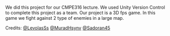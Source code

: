 We did this project for our CMPE316 lecture. We used Unity Version Control to complete this project as a team. Our project is a 3D fps game. In this game we fight against 2 type of enemies in a large map.

Credits:
[@LevolasSs](https://github.com/LevolasSs)
[@MuradHsynv](https://github.com/MuradHsynv)
[@Sadoran45](https://github.com/Sadoran45)
